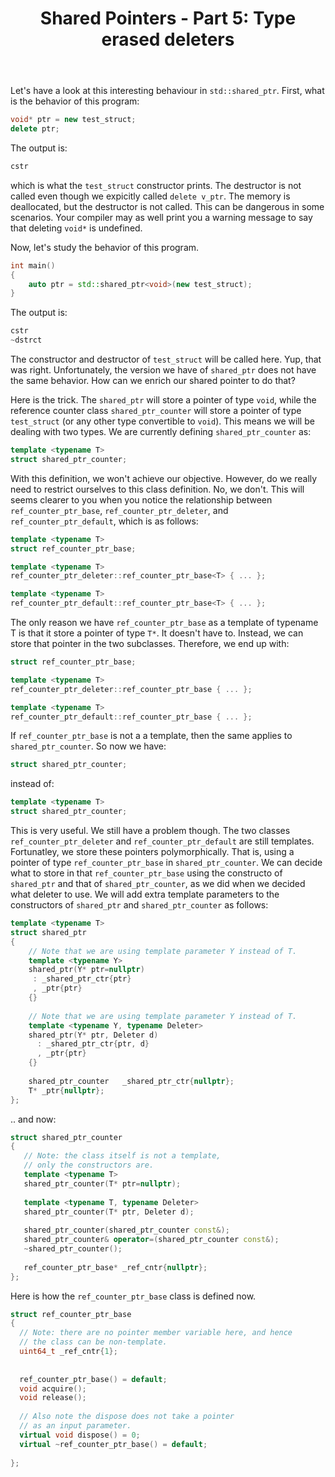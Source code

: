 ﻿---
layout: post
title: "Shared Pointers - Part 5: Type erased deleters "
categories: C++
keywords: programming; C++
---

Let's have a look at this interesting behaviour in ``std::shared_ptr``. First, what is the behavior of this program: 

```cpp
void* ptr = new test_struct; 
delete ptr; 
```

The output is: 
```cpp
cstr
```

which is what the ``test_struct`` constructor prints. The destructor is not called even though we expicitly called ``delete v_ptr``.  The memory is deallocated,  but the destructor is not called. This can be dangerous in some scenarios.  Your compiler may as well print you a warning message to say that  deleting ``void*`` is undefined. 

Now, let's study the behavior of this program. 

```cpp
int main() 
{
    auto ptr = std::shared_ptr<void>(new test_struct); 
}
```
The output is: 

```cpp
cstr
~dstrct
```

The constructor and destructor of ``test_struct`` will be called here. Yup, that was right.  Unfortunately, the version we have of ``shared_ptr`` does not have the same behavior. How can we enrich our shared pointer to do that? 

Here is the trick. The ``shared_ptr`` will store a pointer of type ``void``, while the reference counter class ``shared_ptr_counter`` will store a pointer of type ``test_struct`` (or any other type convertible to ``void``). This means we will be dealing with two types. We are currently defining ``shared_ptr_counter`` as: 

```cpp
template <typename T> 
struct shared_ptr_counter;
```

With this definition, we won't achieve our objective. However, do we really need to restrict ourselves to this class definition. No, we don't. This will seems clearer to you when you notice the relationship between ``ref_counter_ptr_base``, ``ref_counter_ptr_deleter``, and ``ref_counter_ptr_default``, which is as follows: 

```cpp
template <typename T> 
struct ref_counter_ptr_base; 

template <typename T> 
ref_counter_ptr_deleter::ref_counter_ptr_base<T> { ... }; 

template <typename T> 
ref_counter_ptr_default::ref_counter_ptr_base<T> { ... }; 
```

The only reason we have ``ref_counter_ptr_base`` as a template of typename T is that it store a pointer of type ``T*``. It doesn't have to. Instead, we can store that pointer in the two subclasses. Therefore, we end up with: 

```cpp
struct ref_counter_ptr_base; 

template <typename T> 
ref_counter_ptr_deleter::ref_counter_ptr_base { ... }; 

template <typename T> 
ref_counter_ptr_default::ref_counter_ptr_base { ... }; 
```


If ``ref_counter_ptr_base`` is not a a template, then the same applies to ``shared_ptr_counter``. So now we have: 

```cpp
struct shared_ptr_counter; 
```

instead of: 

```cpp
template <typename T> 
struct shared_ptr_counter; 
```

This is very useful. We still have a problem though. The two classes ``ref_counter_ptr_deleter`` and ``ref_counter_ptr_default`` are still templates. Fortunatley, we store these pointers polymorphically. That is, using a pointer of type ``ref_counter_ptr_base`` in ``shared_ptr_counter``. We can decide what to store in that ``ref_counter_ptr_base`` using the constructo of ``shared_ptr`` and that of ``shared_ptr_counter``, as we did when we decided what deleter to use. We will add extra template parameters to the constructors of ``shared_ptr`` and ``shared_ptr_counter`` as follows: 

```cpp
template <typename T> 
struct shared_ptr
{
    // Note that we are using template parameter Y instead of T. 
    template <typename Y>
    shared_ptr(Y* ptr=nullptr)
     : _shared_ptr_ctr{ptr} 
     , _ptr{ptr} 
    {} 
    
    // Note that we are using template parameter Y instead of T. 
    template <typename Y, typename Deleter> 
    shared_ptr(Y* ptr, Deleter d)
      : _shared_ptr_ctr{ptr, d} 
      , _ptr{ptr} 
    {} 
    
    shared_ptr_counter   _shared_ptr_ctr{nullptr}; 
    T* _ptr{nullptr};  
};
```

.. and now: 

```cpp
struct shared_ptr_counter 
{
   // Note: the class itself is not a template, 
   // only the constructors are. 
   template <typename T>
   shared_ptr_counter(T* ptr=nullptr); 
   
   template <typename T, typename Deleter> 
   shared_ptr_counter(T* ptr, Deleter d); 
   
   shared_ptr_counter(shared_ptr_counter const&); 
   shared_ptr_counter& operator=(shared_ptr_counter const&); 
   ~shared_ptr_counter(); 
   
   ref_counter_ptr_base* _ref_cntr{nullptr}; 
}; 
```

Here is how the ``ref_counter_ptr_base`` class is defined now. 

```cpp
struct ref_counter_ptr_base
{ 
  // Note: there are no pointer member variable here, and hence 
  // the class can be non-template. 
  uint64_t _ref_cntr{1};    
  
 
  ref_counter_ptr_base() = default;  
  void acquire(); 
  void release();   
  
  // Also note the dispose does not take a pointer 
  // as an input parameter.
  virtual void dispose() = 0; 
  virtual ~ref_counter_ptr_base() = default; 
 
};
```

